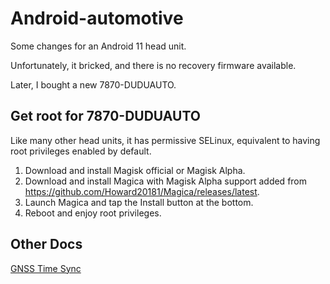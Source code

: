 # Android-automotive

Some changes for an Android 11 head unit.

Unfortunately, it bricked, and there is no recovery firmware available.

Later, I bought a new 7870-DUDUAUTO.

## Get root for 7870-DUDUAUTO

Like many other head units, it has permissive SELinux, equivalent to having root privileges enabled by default.

1. Download and install Magisk official or Magisk Alpha.
2. Download and install Magica with Magisk Alpha support added from <https://github.com/Howard20181/Magica/releases/latest>.
3. Launch Magica and tap the Install button at the bottom.
4. Reboot and enjoy root privileges.

## Other Docs

[GNSS Time Sync](product\overlay\GNSSTimeOverlay\README.md)
